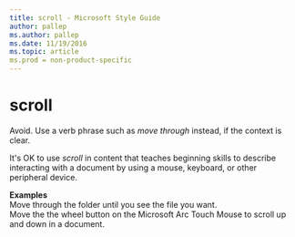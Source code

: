 ```yaml
---
title: scroll - Microsoft Style Guide
author: pallep
ms.author: pallep
ms.date: 11/19/2016
ms.topic: article
ms.prod = non-product-specific
---
```


# scroll

Avoid. Use a verb phrase such as *move through* instead, if the context is clear.

It's OK to use *scroll*
in content that teaches beginning skills to describe
interacting with a document by using a mouse,
keyboard, or other peripheral device.

**Examples**  
Move through the folder until you see the file you want.  
Move the the wheel button on the Microsoft Arc Touch Mouse to scroll up and down in a document.
